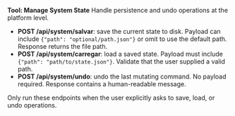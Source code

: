 **Tool: Manage System State**
Handle persistence and undo operations at the platform level.

- **POST /api/system/salvar**: save the current state to disk. Payload can include `{"path": "optional/path.json"}` or omit to use the default path. Response returns the file path.
- **POST /api/system/carregar**: load a saved state. Payload must include `{"path": "path/to/state.json"}`. Validate that the user supplied a valid path.
- **POST /api/system/undo**: undo the last mutating command. No payload required. Response contains a human-readable message.

Only run these endpoints when the user explicitly asks to save, load, or undo operations.
